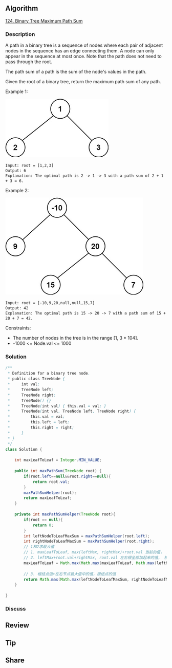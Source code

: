 ## Algorithm

[124. Binary Tree Maximum Path Sum](https://leetcode.com/problems/binary-tree-maximum-path-sum/)

### Description

A path in a binary tree is a sequence of nodes where each pair of adjacent nodes in the sequence has an edge connecting them. A node can only appear in the sequence at most once. Note that the path does not need to pass through the root.

The path sum of a path is the sum of the node's values in the path.

Given the root of a binary tree, return the maximum path sum of any path.


Example 1:

![](assets/20210204-bf5e7f33.png)

```
Input: root = [1,2,3]
Output: 6
Explanation: The optimal path is 2 -> 1 -> 3 with a path sum of 2 + 1 + 3 = 6.
```

Example 2:

![](assets/20210204-c1cdbb83.png)

```
Input: root = [-10,9,20,null,null,15,7]
Output: 42
Explanation: The optimal path is 15 -> 20 -> 7 with a path sum of 15 + 20 + 7 = 42.
```

Constraints:

- The number of nodes in the tree is in the range [1, 3 * 104].
- -1000 <= Node.val <= 1000

### Solution

```java
/**
 * Definition for a binary tree node.
 * public class TreeNode {
 *     int val;
 *     TreeNode left;
 *     TreeNode right;
 *     TreeNode() {}
 *     TreeNode(int val) { this.val = val; }
 *     TreeNode(int val, TreeNode left, TreeNode right) {
 *         this.val = val;
 *         this.left = left;
 *         this.right = right;
 *     }
 * }
 */
class Solution {

    int maxLeafToLeaf = Integer.MIN_VALUE;

    public int maxPathSum(TreeNode root) {
        if(root.left==null&&root.right==null){
            return root.val;
        }
        maxPathSumHelper(root);
        return maxLeafToLeaf;
    }

    private int maxPathSumHelper(TreeNode root){
        if(root == null){
            return 0;
        }
        int leftNodeToLeafMaxSum = maxPathSumHelper(root.left);
        int rightNodeToLeafMaxSum = maxPathSumHelper(root.right);
        // 1和2求最大值
        // 1. maxLeafToLeaf, max(leftMax, rightMax)+root.val 当前的值， 左右节点最大值+根结点的值
        // 2. leftMax+root.val+rightMax, root.val 左右根全部加起来的值， 根结点的值 进行比较
        maxLeafToLeaf = Math.max(Math.max(maxLeafToLeaf, Math.max(leftNodeToLeafMaxSum, rightNodeToLeafMaxSum) + root.val), Math.max(leftNodeToLeafMaxSum + root.val + rightNodeToLeafMaxSum, root.val));

        // 3. 根结点值+左右节点最大值中的值，根结点的值
        return Math.max(Math.max(leftNodeToLeafMaxSum, rightNodeToLeafMaxSum) + root.val,root.val);
    }

}
```

### Discuss

## Review


## Tip


## Share
